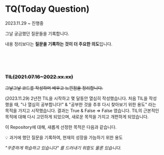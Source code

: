 # TQ(Today Question)
2023.11.29 ~ 진행중

그날 궁금했던 질문들을 기록합니다.

내용 정리보다는 **질문을 기록하는 것이 더 주요한 의도**입니다.


<br><br><br>

### ~~TIL(2021.07.16~2022.xx.xx)~~

~~그날그날 코드를 작성하며 배우고 느낀점을 정리합니다.~~

(2023.11.29) 2년전 TIL을 시작하고 몇 달동안 열심히 작성했습니다.
처음 TIL을 작성했을 때, "나 열심히 공부합니다!" & "공부한 것을 추후 다시 찾아보기 위한 용도" 라는 목적을 가지고 시작했습니다.
결과는 True & False => False 였습니다. TIL의 근본적인 목적에 대해 다시 고민하게 되었으며, 새로운 목적을 가지고 개편하게 되었습니다.

이 Repository에 대해, 새롭게 선정한 목적은 다음과 같습니다.

<aside>
💡 과거에 했던 질문을 기록하여, 현재의 성장을 가늠하기 위한 용도

</aside>

*"꾸준하게 학습하고 있습니다" 를 드러내기 위함도 물론 있습니다.*



